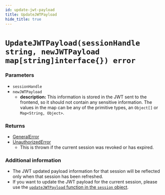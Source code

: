 ```yaml
---
id: update-jwt-payload
title: UpdateJWTPayload
hide_title: true
---
```


# `UpdateJWTPayload(sessionHandle string, newJWTPayload map[string]interface{}) error`

### Parameters
- `sessionHandle`
- `newJWTPayload`
    - **description:** This information is stored in the JWT sent to the frontend, so it should not contain any sensitive information. The values in the map can be any of the primitive types, an `Object[]` or `Map<String, Object>`.

### Returns
- [GeneralError](./error-handling/general-error)
- [UnauthorizedError](./error-handling/unauthorised)
    - This is thrown if the current session was revoked or has expired.

### Additional information
- The JWT updated payload information for that session will be reflected only when that session has been refreshed.
- If you want to update the JWT payload for the current session, please use the [`updateJWTPayload` function in the `session` object](./session-object/update-jwt-payload).
